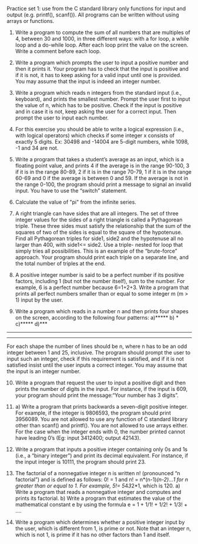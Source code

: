 Practice set 1: use from the C standard library only functions for input and output (e.g. printf(), scanf()). All programs can be written without using arrays or functions.

1. Write a program to compute the sum of all numbers that are multiples of 4, between 30 and 1000, in three different ways: with a for loop, a while loop and a do-while loop. After each loop print the value on the screen. Write a comment before each loop.

2. Write a program which prompts the user to input a positive number and then it prints it. Your program has to check that the input is positive and if it is not, it has to keep asking for a valid input until one is provided. You may assume that the input is indeed an integer number.

3. Write a program which reads n integers from the standard input (i.e., keyboard), and prints the smallest number. Prompt the user first to input the value of n, which has to be positive. Check if the input is positive and in case it is not, keep asking the user for a correct input. Then prompt the user to input each number.

4. For this exercise you should be able to write a logical expression (i.e., with logical operators) which checks if some integer x consists of exactly 5 digits. Ex: 30498 and -14004 are 5-digit numbers, while 1098, -1 and 34 are not.

5. Write a program that takes a student’s average as an input, which is a floating point value, and prints
4 if the average is in the range 90-100, 3 if it is in the range 80-89, 2 if it is in the range 70-79, 1 if it is in the range 60-69 and 0 if the average is between 0 and 59. If the average is not in the range 0-100, the program should print a message to signal an invalid input. You have to use the “switch” statement.

6. Calculate the value of "pi" from the infinite series.

7. A right triangle can have sides that are all integers. The set of three integer values for the sides of a right triangle is called a Pythagorean triple. These three sides must satisfy the relationship that the sum of the squares of two of the sides is equal to the square of the hypotenuse. Find all Pythagorean triples for side1, side2 and the hypotenuse all no larger than 400, with side1<= side2. Use a triple- nested for loop that simply tries all possibilities. This is an example of the “brute-force” approach. Your program should print each triple on a separate line, and the total number of triples at the end.

8. A positive integer number is said to be a perfect number if its positive factors, including 1 (but not the number itself), sum to the number. For example, 6 is a perfect number because 6=1+2+3. Write a program that prints all perfect numbers smaller than or equal to some integer m (m > 1) input by the user.

9. Write a program which reads in a number n and then prints four shapes on the screen, according to the following four patterns:
a)***** b)  *   c)***** d)***
  *****    ***    ***      *
  *****   *****   *       ***
  For each shape the number of lines should be n, where n has to be an odd integer between 1 and 25, inclusive. The program should prompt the user to input such an integer, check if this requirement is satisfied, and if it is not satisfied insist until the user inputs a correct integer. You may assume that the input is an integer number.
  
10. Write a program that request the user to input a positive digit and then prints the number of digits in the input. For instance, if the input is 609, your program should print the message:“Your number has 3 digits”.

11. a) Write a program that prints backwards a seven-digit positive integer. For example, if the integer is 9806593, the program should print 3956089. You are not allowed to use any function of C standard library other than scanf() and printf(). You are not allowed to use arrays either. For the case when the integer ends with 0, the number printed cannot have leading 0’s (Eg: input 3412400; output 42143).

12. Write a program that inputs a positive integer containing only 0s and 1s (i.e., a “binary integer”) and print its decimal equivalent. For instance, if the input integer is 10111, the program should print 23.

13. The factorial of a nonnegative integer n is written n! (pronounced “n factorial”) and is defined as follows: 0! = 1 and n! = n*(n-1)*(n-2)*...*1 for n greater than or equal to 1. For example, 5!= 5*4*3*2*1, which is 120. a) Write a program that reads a nonnegative integer and computes and prints its factorial. b) Write a program that estimates the value of the mathematical constant e by using the formula e = 1 + 1/1! + 1/2! + 1/3! + ....

14. Write a program which determines whether a positive integer input by the user, which is different from 1, is prime or not. Note that an integer n, which is not 1, is prime if it has no other factors than 1 and itself.
